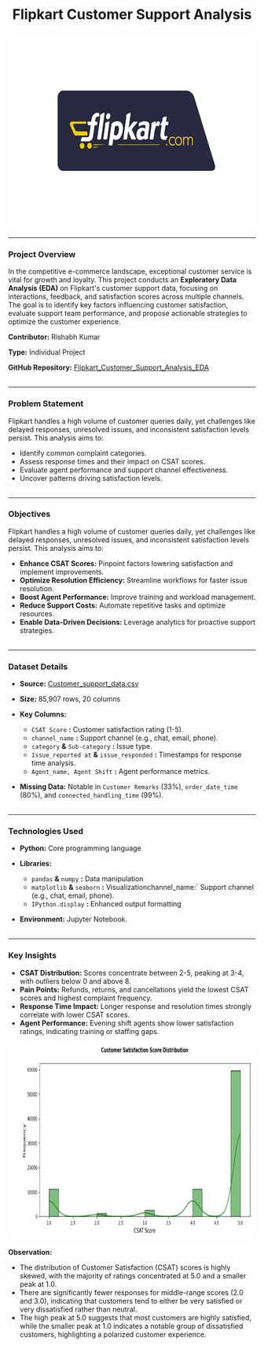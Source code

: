 <h1 style="text-align: center;">Flipkart Customer Support Analysis</h1>
<p align="center">
  <img src="https://github.com/Rishabh45/Flipkart_Customer_Support_Analysis_EDA/blob/main/flipkart_logo.png" width="700" height="400">
</p>

---
### Project Overview
In the competitive e-commerce landscape, exceptional customer service is vital for growth and loyalty. This project conducts an **Exploratory Data Analysis (EDA)** on Flipkart's customer support data, focusing on interactions, feedback, and satisfaction scores across multiple channels. The goal is to identify key factors influencing customer satisfaction, evaluate support team performance, and propose actionable strategies to optimize the customer experience.

**Contributor:** Rishabh Kumar

**Type:** Individual Project

**GitHub Repository:** [Flipkart_Customer_Support_Analysis_EDA](https://github.com/Rishabh45/Flipkart_Customer_Support_Analysis_EDA) <br><br>

---
### Problem Statement
Flipkart handles a high volume of customer queries daily, yet challenges like delayed responses, unresolved issues, and inconsistent satisfaction levels persist. This analysis aims to:
- Identify common complaint categories.
- Assess response times and their impact on CSAT scores.
- Evaluate agent performance and support channel effectiveness.
- Uncover patterns driving satisfaction levels. <br><br>

---
### Objectives
Flipkart handles a high volume of customer queries daily, yet challenges like delayed responses, unresolved issues, and inconsistent satisfaction levels persist. This analysis aims to:
- **Enhance CSAT Scores:** Pinpoint factors lowering satisfaction and implement improvements.
- **Optimize Resolution Efficiency:** Streamline workflows for faster issue resolution.
- **Boost Agent Performance:** Improve training and workload management.
- **Reduce Support Costs:** Automate repetitive tasks and optimize resources.
- **Enable Data-Driven Decisions:** Leverage analytics for proactive support strategies. <br><br>

---
### Dataset Details
- **Source:** [Customer_support_data.csv](https://raw.githubusercontent.com/Rishabh45/Flipkart_Customer_Support_Analysis_EDA/refs/heads/main/Customer_support_data.csv)

- **Size:** 85,907 rows, 20 columns
  
- **Key Columns:**
  - `CSAT Score` **:** Customer satisfaction rating (1-5).
  - `channel_name` **:** Support channel (e.g., chat, email, phone).
  - `category` **&** `Sub-category` **:** Issue type.
  - `Issue_reported at` **&** `issue_responded` **:** Timestamps for response time analysis.
  - `Agent_name, Agent Shift` **:** Agent performance metrics.

- **Missing Data:** Notable in `Customer Remarks` (33%), `order_date_time` (80%), and `connected_handling_time` (99%). <br><br>

---
### Technologies Used
- **Python:** Core programming language
  
- **Libraries:**
  - `pandas` **&** `numpy` **:** Data manipulation
  - `matplotlib` **&** `seaborn` **:** Visualizationchannel_name:` Support channel (e.g., chat, email, phone).
  - `IPython.display` **:** Enhanced output formatting

- **Environment:** Jupyter Notebook. <br><br>

---
### Key Insights
- **CSAT Distribution:** Scores concentrate between 2-5, peaking at 3-4, with outliers below 0 and above 8.
- **Pain Points:** Refunds, returns, and cancellations yield the lowest CSAT scores and highest complaint frequency.
- **Response Time Impact:** Longer response and resolution times strongly correlate with lower CSAT scores.
- **Agent Performance:** Evening shift agents show lower satisfaction ratings, indicating training or staffing gaps.
<p align="center">
  <img src="https://github.com/Rishabh45/Flipkart_Customer_Support_Analysis_EDA/blob/main/CSAT%20Score%20Distribution.PNG" width="800" height="400">
</p>
<p><b>Observation: </b>
<ul>
  <li>The distribution of Customer Satisfaction (CSAT) scores is highly skewed, with the majority of ratings concentrated at 5.0 and a smaller peak at 1.0.</li>
  <li>There are significantly fewer responses for middle-range scores (2.0 and 3.0), indicating that customers tend to either be very satisfied or very dissatisfied rather than neutral.</li>
  <li>The high peak at 5.0 suggests that most customers are highly satisfied, while the smaller peak at 1.0 indicates a notable group of dissatisfied customers, highlighting a polarized customer experience.</li>
</ul>
</p> <br><br>
